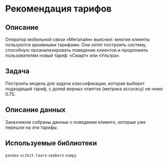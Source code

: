 # Рекомендация тарифов
## Описание 
Оператор мобильной связи «Мегалайн» выяснил: многие клиенты пользуются архивными тарифами. Они хотят построить систему, способную проанализировать поведение клиентов и предложить пользователям новый тариф: «Смарт» или «Ультра».

## Задача
Построить модель для задачи классификации, которая выберет подходящий тариф, с долей верных ответов (метрика accuracy) не ниже 0.75.

## Описание данных
Заказчиком собраны данные о поведении клиенто, которые уже перешли на эти тарифы.

## Используемые библиотеки
`pandas` `scikit-learn` `seaborn` `numpy`
